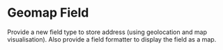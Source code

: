 # Geomap Field

Provide a new field type to store address (using geolocation and map visualisation). Also provide a field formatter to display the field as a map.